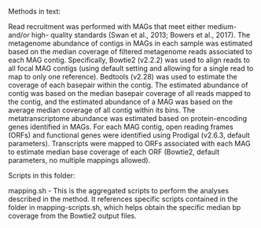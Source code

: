 Methods in text:

Read recruitment was performed with MAGs that meet either medium- and/or high- quality standards (Swan et al., 2013; Bowers et al., 2017). The metagenome abundance of contigs in MAGs in each sample was estimated based on the median coverage of filtered metagenome reads associated to each MAG contig. Specifically, Bowtie2 (v2.2.2) was used to align reads to all focal MAG contigs (using default setting and allowing for a single read to map to only one reference).  Bedtools (v2.28) was used to estimate the coverage of each basepair within the contig.  The estimated abundance of contig was based on the median basepair coverage of all reads mapped to the contig, and the estimated abundance of a MAG was based on the average median coverage of all contig within its bins.  The metatranscriptome abundance was estimated based on protein-encoding genes identified in MAGs.  For each MAG contig, open reading frames (ORFs) and functional genes were identified using Prodigal (v2.6.3, default parameters).  Transcripts were mapped to ORFs associated with each MAG to estimate median base coverage of each ORF (Bowtie2, default parameters, no multiple mappings allowed).  

Scripts in this folder:

mapping.sh - This is the aggregated scripts to perform the analyses described in the method.  It references specific scripts contained in the folder in mapping-scripts.sh, which helps obtain the specific median bp coverage from the Bowtie2 output files.
